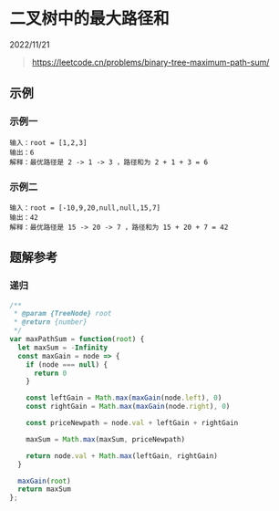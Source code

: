 # 二叉树中的最大路径和

2022/11/21

> <https://leetcode.cn/problems/binary-tree-maximum-path-sum/>

## 示例

### 示例一

```text
输入：root = [1,2,3]
输出：6
解释：最优路径是 2 -> 1 -> 3 ，路径和为 2 + 1 + 3 = 6
```

### 示例二

```text
输入：root = [-10,9,20,null,null,15,7]
输出：42
解释：最优路径是 15 -> 20 -> 7 ，路径和为 15 + 20 + 7 = 42
```

## 题解参考

### 递归

```javascript
/**
 * @param {TreeNode} root
 * @return {number}
 */
var maxPathSum = function(root) {
  let maxSum = -Infinity
  const maxGain = node => {
    if (node === null) {
      return 0
    }

    const leftGain = Math.max(maxGain(node.left), 0)
    const rightGain = Math.max(maxGain(node.right), 0)

    const priceNewpath = node.val + leftGain + rightGain

    maxSum = Math.max(maxSum, priceNewpath)

    return node.val + Math.max(leftGain, rightGain)
  }

  maxGain(root)
  return maxSum
};
```
